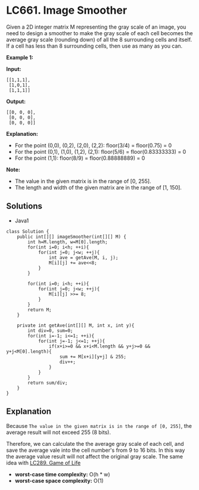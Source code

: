 # LC661. Image Smoother

Given a 2D integer matrix M representing the gray scale of an image, you need to design a smoother to make the gray scale of each cell becomes the average gray scale (rounding down) of all the 8 surrounding cells and itself. If a cell has less than 8 surrounding cells, then use as many as you can.

**Example 1:**

**Input:**

```
[[1,1,1],
 [1,0,1],
 [1,1,1]]
```

**Output:**

```
[[0, 0, 0],
 [0, 0, 0],
 [0, 0, 0]]
```

**Explanation:**

* For the point (0,0), (0,2), (2,0), (2,2): floor(3/4) = floor(0.75) = 0
* For the point (0,1), (1,0), (1,2), (2,1): floor(5/6) = floor(0.83333333) = 0
* For the point (1,1): floor(8/9) = floor(0.88888889) = 0

**Note:**

* The value in the given matrix is in the range of [0, 255].
* The length and width of the given matrix are in the range of [1, 150].

## Solutions

* Java1

```
class Solution {
    public int[][] imageSmoother(int[][] M) {
        int h=M.length, w=M[0].length;
        for(int i=0; i<h; ++i){
            for(int j=0; j<w; ++j){
                int ave = getAve(M, i, j);
                M[i][j] += ave<<8;
            }
        }
        
        for(int i=0; i<h; ++i){
            for(int j=0; j<w; ++j){
                M[i][j] >>= 8;
            }
        }
        return M;
    }
    
    private int getAve(int[][] M, int x, int y){
        int div=0, sum=0;
        for(int i=-1; i<=1; ++i){
            for(int j=-1; j<=1; ++j){
                if(x+i>=0 && x+i<M.length && y+j>=0 && y+j<M[0].length){
                    sum += M[x+i][y+j] & 255;
                    div++;
                }
            }
        }
        return sum/div;
    }
}
```

## Explanation

Because `The value in the given matrix is in the range of [0, 255]`, the average result will not exceed 255 (8 bits). 

Therefore, we can calculate the the average gray scale of each cell, and save the average vale into the cell number's from 9 to 16 bits. In this way the average value result will not affect the original gray scale. The same idea with <a href="LC289GameOfLife.md">LC289. Game of Life</a>

* **worst-case time complexity:** O(h * w)
* **worst-case space complexity:** O(1)